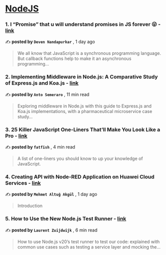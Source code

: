
<h1><a href=https://medium.com/tag/nodejs/recommended target="_blank" rel="noopener noreferrer">NodeJS</a></h1>
<h3>1. I “Promise” that u will understand promises in JS forever 😜 - <a href=https://medium.com/@devenamazingnandapurkar/i-promise-that-u-will-understand-promises-in-js-forever-ec86bb9be127?source=tag_recommended_feed---------0-84----------nodejs----------0a2dcf23_194c_4190_9c64_758906ef66ba------- target="_blank" rel="noopener noreferrer">link</a></h3>

✍️ **posted by `Deven Nandapurkar`** <date> , 1 day ago</date>

<blockquote>We all know that JavaScript is a synchronous programming language. But callback functions help to make it an asynchronous programming…</blockquote>

<h3>2. Implementing Middleware in Node.js: A Comparative Study of Express.js and Koa.js - <a href=https://medium.com/bitsrc/implementing-middleware-in-node-js-a-comparative-study-of-express-js-and-koa-js-a93f2ebd867c?source=tag_recommended_feed---------1-107----------nodejs----------0a2dcf23_194c_4190_9c64_758906ef66ba------- target="_blank" rel="noopener noreferrer">link</a></h3>

✍️ **posted by `Anto Semeraro`** <date> , 11 min read</date>

<blockquote>Exploring middleware in Node.js with this guide to Express.js and Koa.js implementations, with a pharmaceutical microservice case study…</blockquote>

<h3>3. 25 Killer JavaScript One-Liners That’ll Make You Look Like a Pro - <a href=https://medium.com/javascript-in-plain-english/25-killer-javascript-one-liners-thatll-make-you-look-like-a-pro-d43f08529404?source=tag_recommended_feed---------2-85----------nodejs----------0a2dcf23_194c_4190_9c64_758906ef66ba------- target="_blank" rel="noopener noreferrer">link</a></h3>

✍️ **posted by `fatfish`** <date> , 4 min read</date>

<blockquote>A list of one-liners you should know to up your knowledge of JavaScript.</blockquote>

<h3>4. Creating API with Node-RED Application on Huawei Cloud Services - <a href=https://medium.com/huawei-developers/creating-api-with-node-red-application-on-huawei-cloud-services-e9c3afe8827c?source=tag_recommended_feed---------3-84----------nodejs----------0a2dcf23_194c_4190_9c64_758906ef66ba------- target="_blank" rel="noopener noreferrer">link</a></h3>

✍️ **posted by `Mehmet Altuğ Akgül`** <date> , 1 day ago</date>

<blockquote>Introduction</blockquote>

<h3>5. How to Use the New Node.js Test Runner - <a href=https://medium.com/bitsrc/how-to-use-the-new-node-js-test-runner-3a347289732?source=tag_recommended_feed---------4-107----------nodejs----------0a2dcf23_194c_4190_9c64_758906ef66ba------- target="_blank" rel="noopener noreferrer">link</a></h3>

✍️ **posted by `Laurent Zuijdwijk`** <date> , 6 min read</date>

<blockquote>How to use Node.js v20’s test runner to test our code: explained with common use cases such as testing a service layer and mocking the…</blockquote>

